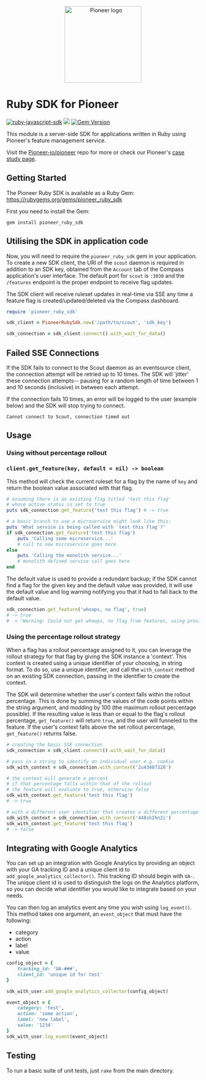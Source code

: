 <p align="center">
    <img src="https://user-images.githubusercontent.com/56378698/127357452-1b57af9c-be5a-42ff-aecb-bd2e2c006716.png" alt="Pioneer logo" width="200" height="200">
</p>

# Ruby SDK for Pioneer
[![ruby-javascript-sdk](https://github.com/pioneer-io/ruby-sdk/actions/workflows/verify.yml/badge.svg)](https://github.com/pioneer-io/ruby-sdk/actions/workflows/verify.yml)
![](https://ruby-gem-downloads-badge.herokuapp.com/pioneer_ruby_sdk?color=blue)
[![Gem Version](https://badge.fury.io/rb/pioneer_ruby_sdk.svg)](https://badge.fury.io/rb/pioneer_ruby_sdk)

This module is a server-side SDK for applications written in Ruby using Pioneer's feature management service.

Visit the [Pioneer-io/pioneer](https://github.com/pioneer-io/pioneer) repo for more or check our Pioneer's [case study page](https://pioneer-io.github.io/).

## Getting Started
The Pioneer Ruby SDK is available as a Ruby Gem: https://rubygems.org/gems/pioneer_ruby_sdk

First you need to install the Gem:
```
gem install pioneer_ruby_sdk
```

## Utilising the SDK in application code
Now, you will need to require the `pioneer_ruby_sdk` gem in your application.
To create a new SDK client, the URI of the `scout` daemon is required in addition to an SDK key, obtained from the `Account` tab of the Compass application's user interface. The default port for `scout` is `:3030` and the `/features` endpoint is the proper endpoint to receive flag updates.

The SDK client will receive ruleset updates in real-time via SSE any time a feature flag is created/updated/deleted via the Compass dashboard.
```Ruby
require 'pioneer_ruby_sdk'

sdk_client = PioneerRubySdk.new('/path/to/scout', 'sdk_key')

sdk_connection = sdk_client.connect().with_wait_for_data()
```

## Failed SSE Connections
If the SDK fails to connect to the Scout daemon as an eventsource client, the connection attempt will be retried up to 10 times. The SDK will 'jitter' these connection attempts-- pausing for a random length of time between 1 and 10 seconds (inclusive) in between each attempt.

If the connection fails 10 times, an error will be logged to the user (example below) and the SDK will stop trying to connect.

```text 
Cannot connect to Scout, connection timed out
```
## Usage
### Using without percentage rollout
### `client.get_feature(key, default = nil) -> boolean`
This method will check the current ruleset for a flag by the name of `key` and return the boolean value associated with that flag. 
```Ruby
# assuming there is an existing flag titled 'test this flag' 
# whose active status is set to true
puts sdk_connection.get_feature('test this flag') # -> true

# a basic branch to use a microservice might look like this:
puts 'What service is being called with `test this flag`?'
if sdk_connection.get_feature('test this flag')
	puts 'Calling some microservice...'
	# call to new microservice goes here
else
	puts 'Calling the monolith service...'
	# monolith defined service call goes here
end
```
The default value is used to provide a redundant backup; if the SDK cannot find a flag for the given key and the default value was provided, it will use the default value and log warning notifying you that it had to fall back to the default value.
```Ruby
sdk_connection.get_feature('whoops, no flag', true) 
# -> true
# -> "Warning: Could not get whoops, no flag from features, using provided default value!"
```
### Using the percentage rollout strategy
When a flag has a rollout percentage assigned to it, you can leverage the rollout strategy for that flag by giving the SDK instance a 'context'. This context is created using a unique identifier of your choosing, in string format.
To do so, use a unique identifier, and call the `with_context` method on an existing SDK connection, passing in the identifier to create the context.

The SDK will determine whether the user's context falls within the rollout percentage. This is done by summing the values of the code points within the string argument, and modding by 100 (the maximum rollout percentage possible). If the resulting value is less than or equal to the flag's rollout percentage, `get_feature()` will return `true`, and the user will funneled to the feature. If the user's context falls above the set rollout percentage, `get_feature()` returns false.
```Ruby
# creating the basic SSE connection
sdk_connection = sdk_client.connect().with_wait_for_data()

# pass in a string to identify an individual user e.g. cookie
sdk_with_context = sdk_connection.with_context('2u43487328')

# the context will generate a percent
# if that percentage falls within that of the rollout
# the feature will evaluate to true, otherwise false
sdk_with_context.get_feature('test this flag')
# -> true

# with a different user identifier that creates a different percentage
sdk_with_context = sdk_connection.with_context('448shIhn2i')
sdk_with_context.get_feature('test this flag')
# -> false
```

## Integrating with Google Analytics

You can set up an integration with Google Analytics by providing an object with your GA tracking ID and a unique client id to `add_google_analytics_collector()`. This tracking ID should begin with `UA-`. The unique client id is used to distinguish the logs on the Analytics platform, so you can decide what identifier you would like to integrate based on your needs.

You can then log an analytics event any time you wish using `log_event()`. This method takes one argument, an `event_object` that must have the following:
- category
- action
- label
- value

```Ruby
config_object = {
	tracking_id: 'UA-###',
	client_id: 'unique id for test'
}

sdk_with_user.add_google_analytics_collector(config_object)

event_object = {
	category: 'test',
	action: 'some action',
	label: 'new label',
	value: '1234'
}
sdk_with_user.log_event(event_object)
```

## Testing 
To run a basic suite of unit tests, just `rake` from the main directory.
